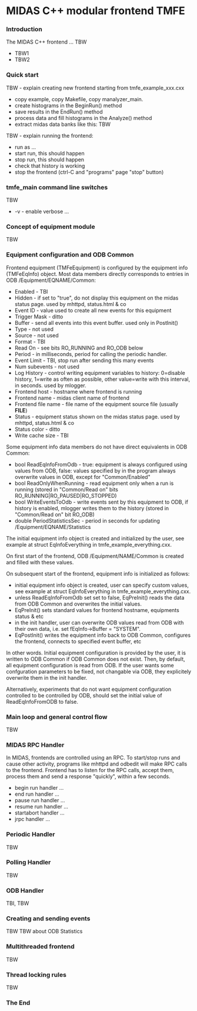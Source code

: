 # MIDAS C++ modular frontend TMFE

### Introduction

The MIDAS C++ frontend ... TBW

* TBW1
* TBW2

### Quick start

TBW - explain creating new frontend starting from tmfe_example_xxx.cxx

* copy example, copy Makefile, copy manalyzer_main.
* create histograms in the BeginRun() method
* save results in the EndRun() method
* process data and fill histograms in the Analyze() method
* extract midas data banks like this: TBW

TBW - explain running the frontend:

* run as ...
* start run, this should happen
* stop run, this should happen
* check that history is working
* stop the frontend (ctrl-C and "programs" page "stop" button)

### tmfe_main command line switches

TBW

* -v - enable verbose ...

### Concept of equipment module

TBW

### Equipment configuration and ODB Common

Frontend equipment (TMFeEquipment) is configured by the equipment info (TMFeEqInfo) object. Most data members
directly corresponds to entries in ODB /Equipment/EQNAME/Common:

* Enabled - TBI
* Hidden - if set to "true", do not display this equipment on the midas status page. used by mhttpd, status.html & co
* Event ID - value used to create all new events for this equipment
* Trigger Mask - ditto
* Buffer - send all events into this event buffer. used only in PostInit()
* Type - not used
* Source - not used
* Format  - TBI
* Read On - see bits RO_RUNNING and RO_ODB below
* Period - in milliseconds, period for calling the periodic handler.
* Event Limit - TBI, stop run after sending this many events
* Num subevents - not used
* Log History - control writing equipment variables to history: 0=disable history, 1=write as often as possible, other value=write with this interval, in seconds. used by mlogger.
* Frontend host - hostname where frontend is running
* Frontend name - midas client name of frontend
* Frontend file name - file name of the equipment source file (usually __FILE__)
* Status - equipment status shown on the midas status page. used by mhttpd, status.html & co
* Status color - ditto
* Write cache size - TBI

Some equipment info data members do not have direct equivalents in ODB Common:

* bool ReadEqInfoFromOdb - true: equipment is always configured using values from ODB, false: values specified by in the program always overwrite values in ODB, except for "Common/Enabled"
* bool ReadOnlyWhenRunning - read equipment only when a run is running (stored in "Common/Read on" bits RO_RUNNING|RO_PAUSED|RO_STOPPED)
* bool WriteEventsToOdb - write events sent by this equipment to ODB, if history is enabled, mlogger writes them to the history (stored in "Common/Read on" bit RO_ODB)
* double PeriodStatisticsSec - period in seconds for updating /Equipment/EQNAME/Statistics

The initial equipment info object is created and initialized by the user, see example at struct EqInfoEverything in tmfe_example_everything.cxx.

On first start of the frontend, ODB /Equipment/NAME/Common is created and filled with these values.

On subsequent start of the frontend, equipment info is initialized as follows:
* initial equipment info object is created, user can specify custom values, see example at struct EqInfoEverything in tmfe_example_everything.cxx.
* unless ReadEqInfoFromOdb set set to false, EqPreInit() reads the data from ODB Common and overwrites the initial values.
* EqPreInit() sets standard values for frontend hostname, equipments status & etc
* in the init handler, user can overwrite ODB values read from ODB with their own data, i.e. set fEqInfo->Buffer = "SYSTEM".
* EqPostInit() writes the equipment info back to ODB Common, configures the frontend, connects to specified event buffer, etc

In other words. Initial equipment configuration is provided by the user, it is written to ODB Common
if ODB Common does not exist. Then, by default, all equipment configuration is read from ODB. If the user
wants some confguration parameters to be fixed, not changable via ODB, they explicitely overwrite
them in the init handler.

Alternatively, experiments that do not want equipment configuration controlled to be controlled by ODB,
should set the initial value of ReadEqInfoFromODB to false.

### Main loop and general control flow

TBW

### MIDAS RPC Handler

In MIDAS, frontends are controlled using an RPC. To start/stop runs
and cause other activity, programs like mhttpd and odbedit will make RPC
calls to the frontend. Frontend has to listen for the RPC calls, accept them,
process them and send a response "quickly", within a few seconds.

* begin run handler ...
* end run handler ...
* pause run handler ...
* resume run handler ...
* startabort handler ...
* jrpc handler ...

### Periodic Handler

TBW

### Polling Handler

TBW

### ODB Handler

TBI, TBW

### Creating and sending events

TBW
TBW about ODB Statistics

### Multithreaded frontend

TBW

### Thread locking rules

TBW

### The End
